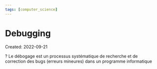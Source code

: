 ```yaml
---
tags: [computer_science] 
---
```

# Debugging
Created: 2022-09-21

?
Le débogage est un processus systématique de recherche et de correction des bugs (erreurs mineures) dans un programme informatique
<!--SR:!2024-02-04,122,250-->